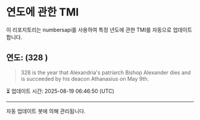 
# 연도에 관한 TMI

이 리포지토리는 numbersapi를 사용하여 특정 년도에 관한 TMI를 자동으로 업데이트합니다.

## 연도: (328 )
> 328 is the year that Alexandria's patriarch Bishop Alexander dies and is succeeded by his deacon Athanasius on May 9th.

⏳ 업데이트 시간: 2025-08-19 06:46:50 (UTC)

---
자동 업데이트 봇에 의해 관리됩니다.
